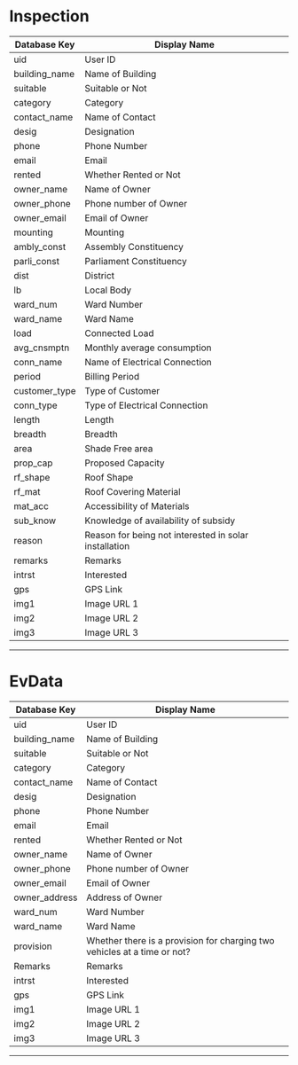 # Inspection

| Database Key  | Display Name                                          |
| ------------- | ----------------------------------------------------- |
| uid           | User ID                                               |
| building_name | Name of Building                                      |
| suitable      | Suitable or Not                                       |
| category      | Category                                              |
| contact_name  | Name of Contact                                       |
| desig         | Designation                                           |
| phone         | Phone Number                                          |
| email         | Email                                                 |
| rented        | Whether Rented or Not                                 |
| owner_name    | Name of Owner                                         |
| owner_phone   | Phone number of Owner                                 |
| owner_email   | Email of Owner                                        |
| mounting      | Mounting                                              |
| ambly_const   | Assembly Constituency                                 |
| parli_const   | Parliament Constituency                               |
| dist          | District                                              |
| lb            | Local Body                                            |
| ward_num      | Ward Number                                           |
| ward_name     | Ward Name                                             |
| load          | Connected Load                                        |
| avg_cnsmptn   | Monthly average consumption                           |
| conn_name     | Name of Electrical Connection                         |
| period        | Billing Period                                        |
| customer_type | Type of Customer                                      |
| conn_type     | Type of Electrical Connection                         |
| length        | Length                                                |
| breadth       | Breadth                                               |
| area          | Shade Free area                                       |
| prop_cap      | Proposed Capacity                                     |
| rf_shape      | Roof Shape                                            |
| rf_mat        | Roof Covering Material                                |
| mat_acc       | Accessibility of Materials                            |
| sub_know      | Knowledge of availability of subsidy                  |
| reason        | Reason for being not interested in solar installation |
| remarks       | Remarks                                               |
| intrst        | Interested                                            |
| gps           | GPS Link                                              |
| img1          | Image URL 1                                           |
| img2          | Image URL 2                                           |
| img3          | Image URL 3                                           |

---

# EvData

| Database Key  | Display Name                                                             |
| ------------- | ------------------------------------------------------------------------ |
| uid           | User ID                                                                  |
| building_name | Name of Building                                                         |
| suitable      | Suitable or Not                                                          |
| category      | Category                                                                 |
| contact_name  | Name of Contact                                                          |
| desig         | Designation                                                              |
| phone         | Phone Number                                                             |
| email         | Email                                                                    |
| rented        | Whether Rented or Not                                                    |
| owner_name    | Name of Owner                                                            |
| owner_phone   | Phone number of Owner                                                    |
| owner_email   | Email of Owner                                                           |
| owner_address | Address of Owner                                                         |
| ward_num      | Ward Number                                                              |
| ward_name     | Ward Name                                                                |
| provision     | Whether there is a provision for charging two vehicles at a time or not? |
| Remarks       | Remarks                                                                  |
| intrst        | Interested                                                               |
| gps           | GPS Link                                                                 |
| img1          | Image URL 1                                                              |
| img2          | Image URL 2                                                              |
| img3          | Image URL 3                                                              |

---
